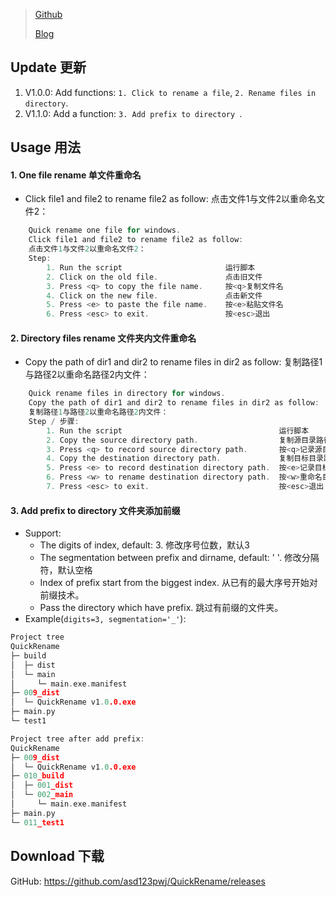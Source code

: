 > [Github](https://github.com/asd123pwj/QuickRename)
>
> [Blog](https://mwhls.top/3944.html)

## Update 更新

1. V1.0.0: Add functions: `1. Click to rename a file`, `2. Rename files in directory`.
2. V1.1.0: Add a function: `3. Add prefix to directory `.

## Usage 用法

#### 1. One file rename 单文件重命名

- Click file1 and file2 to rename file2 as follow:
  点击文件1与文件2以重命名文件2：


```c
    Quick rename one file for windows.
    Click file1 and file2 to rename file2 as follow:
    点击文件1与文件2以重命名文件2：
    Step:
        1. Run the script                       运行脚本
        2. Click on the old file.               点击旧文件
        3. Press <q> to copy the file name.     按<q>复制文件名
        4. Click on the new file.               点击新文件
        5. Press <e> to paste the file name.    按<e>粘贴文件名
        6. Press <esc> to exit.                 按<esc>退出
```

#### 2. Directory files rename 文件夹内文件重命名

- Copy the path of dir1 and dir2 to rename files in dir2 as follow:
  复制路径1与路径2以重命名路径2内文件：

```c
    Quick rename files in directory for windows.
    Copy the path of dir1 and dir2 to rename files in dir2 as follow:
    复制路径1与路径2以重命名路径2内文件：
    Step / 步骤:
        1. Run the script                                   运行脚本
        2. Copy the source directory path.                  复制源目录路径
        3. Press <q> to record source directory path.       按<q>记录源目录路径
        4. Copy the destination directory path.             复制目标目录路径
        5. Press <e> to record destination directory path.  按<e>记录目标目录路径
        6. Press <w> to rename destination directory path.  按<w>重命名目标目录路径
        7. Press <esc> to exit.                             按<esc>退出
```

#### 3. Add prefix to directory 文件夹添加前缀

- Support:
  - The digits of index, default: 3.    修改序号位数，默认3
  - The segmentation between prefix and dirname, default: ' '.    修改分隔符，默认空格
  - Index of prefix start from the biggest index.    从已有的最大序号开始对前缀技术。
  - Pass the directory which have prefix.     跳过有前缀的文件夹。
- Example(`digits=3, segmentation='_'`):

```c
Project tree
QuickRename
├─ build
│  ├─ dist
│  └─ main
│     └─ main.exe.manifest
├─ 009_dist
│  └─ QuickRename v1.0.0.exe
├─ main.py
└─ test1

Project tree after add prefix:
QuickRename
├─ 009_dist
│  └─ QuickRename v1.0.0.exe
├─ 010_build
│  ├─ 001_dist
│  └─ 002_main
│     └─ main.exe.manifest
├─ main.py
└─ 011_test1
```

## Download 下载

GitHub: https://github.com/asd123pwj/QuickRename/releases
